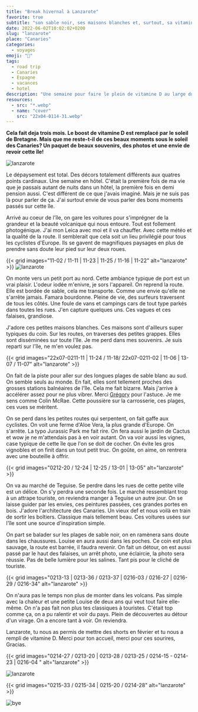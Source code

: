 ```yaml
---
title: "Break hivernal à Lanzarote"
favorite: true
subtitle: "son sable noir, ses maisons blanches et, surtout, sa vitamine D"
date: 2022-06-02T10:02:02+0200
slug: "lanzarote"
place: "Canaries"
categories:
  - voyages
emoji: "🌋"
tags:
  - road trip
  - Canaries
  - Espagne
  - vacances
  - hotel
description: "Une semaine pour faire le plein de vitamine D au large du Maroc. Lanzarote, un dépaysement qui nous plaît bien."
resources:
  - src: "*.webp"
  - name: "cover"
    src: "22x04-0114-31.webp"
---
```


**Cela fait deja trois mois. Le boost de vitamine D est remplacé par le soleil de Bretagne. Mais que me reste-t-il de ces beaux moments sous le soleil des Canaries? Un paquet de beaux souvenirs, des photos et une envie de revoir cette île!**

![lanzarote](11-05)

Le dépaysement est total. Des décors totalement différents aux quatres points cardinaux. Une semaine en hôtel. C'était la première fois de ma vie que je passais autant de nuits dans un hôtel, la première fois en demi pension aussi. C'est différent de ce que j'avais imaginé. Mais je ne suis pas là pour parler de ça. J'ai surtout envie de vous parler des bons moments passés sur cette île.

Arrivé au coeur de l'île, on gare les voitures pour s'imprégner de la grandeur et la beauté volcanique qui nous entoure. Tout est follement photogénique. J'ai mon Leica avec moi et il va chauffer. Avec cette météo et la qualité de la route. Il semblerait que cela soit un lieu privilégié pour tous les cyclistes d'Europe. Ils se gavent de magnifiques paysages en plus de prendre sans doute leur pied sur leur deux roues.


{{< grid images="11-02 / 11-11 | 11-23 | 11-25 / 11-16 | 11-22" alt="lanzarote" >}}
![lanzarote](0213-14)

On monte vers un petit port au nord. Cette ambiance typique de port est un vrai plaisir. L'odeur iodée m'enivre, je sors l'appareil. On reprend la route. Elle est bordée de sable, cela me transporte. Comme une envie qu'elle ne s'arrête jamais. Famara bourdonne. Pleine de vie, des surfeurs traversent de tous les côtés. Une foule de vans et campings cars de tout type parkés dans toutes les rues. J'en capture quelques uns. Ces vagues et ces falaises, grandiose.

J'adore ces petites maisons blanches. Ces maisons sont d'ailleurs super typiques du coin. Sur les routes, on traverses des petites grappes. Elles sont disséminées sur toute l'île. Je me perd dans mes souvenirs. Je suis reparti sur l'île, ne m'en voulez pas.

{{< grid images="22x07-0211-11 | 11-24 / 11-18/  22x07-0211-02 | 11-06 | 13-07 / 11-07" alt="lanzarote" >}}

On fait de la piste pour aller sur des longues plages de sable blanc au sud. On semble seuls au monde. En fait, elles sont tellement proches des grosses stations balnéaires de l'île. Cela me fait bizarre. Mais j'arrive à accélérer assez pour ne plus vibrer. Merci [Grégory](https://gregorymignard.com/lanzarote/) pour l'astuce. Je me sens comme Colin McRae. Cette poussière sur la carrosserie, ces plages, ces vues se méritent.

On se perd dans les petites routes qui serpentent, on fait gaffe aux cyclistes. On voit une ferme d'Aloe Vera, la plus grande d'Europe. On s'arrête. La typo Jurassic Park me fait rire. On fera aussi le jardin de Cactus et wow je ne m'attendais pas à en voir autant. On va voir aussi les vignes, case typique de cette île que l'on se doit de cocher. On évite les gros vignobles et on finit dans un tout petit truc. On goûte, on aime, on rentrera avec une bouteille à offrir.

{{< grid images="0212-20 / 12-24 | 12-25 / 13-01 | 13-05" alt="lanzarote" >}}

On va au marché de Teguise. Se perdre dans les rues de cette petite ville est un délice. On s'y perdra une seconde fois. Le marché ressemblant trop à un attrape touriste, on reviendra manger à Teguise un autre jour. On se laisse guider par les envies, ces peintures passées, ces grandes portes en bois. J'adore l'architecture des Canaries. Un vieux def et nous voilà en train de sortir les boîtiers. Classique mais tellement beau. Ces voitures usées sur l'île sont une source d'inspiration simple.

On part se balader sur les plages de sable noir, on en ramènera sans doute dans les chaussures. Louise en aura aussi dans les poches. Ce coin est plus sauvage, la route est barrée, il faudra revenir. On fait un détour, on est aussi passé par le haut des falaises, un arrêt photo, une éclaircie, la photo sera réussie. Pas de belle lumière pour les salines. Tant pis pour le cliché de touriste.

{{< grid images="0213-13 | 0213-36 / 0213-37 | 0216-03 / 0216-27 | 0216-29 / 0216-34" alt="lanzarote" >}}

On n'aura pas le temps non plus de monter dans les volcans. Pas simple avec la chaleur et une petite Louise de deux ans qui veut tout faire elle-même. On n'a pas fait non plus tes classiques à touristes. C'était top comme ça, on a pu ralentir et voir du pays. Plein de découvertes au détour d'un virage. On a encore tant à voir. On reviendra.

Lanzarote, tu nous as permis de mettre des shorts en février et tu nous a rempli de vitamine D. Merci pour ton accueil, merci pour ces sourires, Gracias.

{{< grid images="0214-27 / 0213-20 | 0213-28 / 0213-25 / 0214-15 - 0214-23 | 0216-04 " alt="lanzarote" >}}

![lanzarote](0215-27)

{{< grid images="0215-33 / 0215-34 | 0215-20 / 0214-28" alt="lanzarote" >}}

![bye](0211-19)
